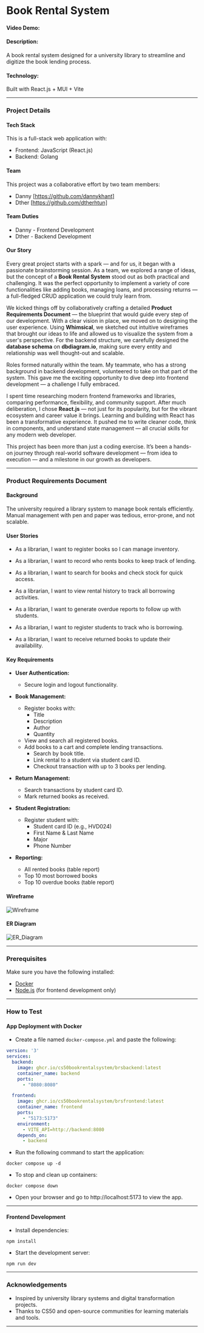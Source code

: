 # Book Rental System
#### Video Demo:  <URL HERE>
#### Description:
A book rental system designed for a university library to streamline and digitize the book lending process.
#### Technology: 
Built with React.js + MUI + Vite

---
### Project Details
#### Tech Stack

This is a full-stack web application with:
- Frontend: JavaScript (React.js)
- Backend: Golang

#### Team

This project was a collaborative effort by two team members:
- Danny [https://github.com/dannykhant]
- Dther [https://github.com/dtherhtun]

#### Team Duties

- Danny - Frontend Development
- Dther - Backend Development

#### Our Story

Every great project starts with a spark — and for us, it began with a passionate brainstorming session. As a team, we explored a range of ideas, but the concept of a **Book Rental System** stood out as both practical and challenging. It was the perfect opportunity to implement a variety of core functionalities like adding books, managing loans, and processing returns — a full-fledged CRUD application we could truly learn from.

We kicked things off by collaboratively crafting a detailed **Product Requirements Document** — the blueprint that would guide every step of our development. With a clear vision in place, we moved on to designing the user experience. Using **Whimsical**, we sketched out intuitive wireframes that brought our ideas to life and allowed us to visualize the system from a user's perspective. For the backend structure, we carefully designed the **database schema** on **dbdiagram.io**, making sure every entity and relationship was well thought-out and scalable.

Roles formed naturally within the team. My teammate, who has a strong background in backend development, volunteered to take on that part of the system. This gave me the exciting opportunity to dive deep into frontend development — a challenge I fully embraced.

I spent time researching modern frontend frameworks and libraries, comparing performance, flexibility, and community support. After much deliberation, I chose **React.js** — not just for its popularity, but for the vibrant ecosystem and career value it brings. Learning and building with React has been a transformative experience. It pushed me to write cleaner code, think in components, and understand state management — all crucial skills for any modern web developer.

This project has been more than just a coding exercise. It’s been a hands-on journey through real-world software development — from idea to execution — and a milestone in our growth as developers.

---
### Product Requirements Document
#### Background

The university required a library system to manage book rentals efficiently. Manual management with pen and paper was tedious, error-prone, and not scalable.

#### User Stories

* As a librarian, I want to register books so I can manage inventory.

* As a librarian, I want to record who rents books to keep track of lending.

* As a librarian, I want to search for books and check stock for quick access.

* As a librarian, I want to view rental history to track all borrowing activities.

* As a librarian, I want to generate overdue reports to follow up with students.

* As a librarian, I want to register students to track who is borrowing.

* As a librarian, I want to receive returned books to update their availability.

#### Key Requirements

- **User Authentication:**
  - Secure login and logout functionality.

- **Book Management:**
  - Register books with:
    - Title
    - Description
    - Author
    - Quantity
  - View and search all registered books.
  - Add books to a cart and complete lending transactions.
    - Search by book title.
    - Link rental to a student via student card ID.
    - Checkout transaction with up to 3 books per lending.

- **Return Management:**
  - Search transactions by student card ID.
  - Mark returned books as received.

- **Student Registration:**
  - Register student with:
    - Student card ID (e.g., HVD024)
    - First Name & Last Name
    - Major
    - Phone Number

- **Reporting:**
  - All rented books (table report)
  - Top 10 most borrowed books
  - Top 10 overdue books (table report)

#### Wireframe
![Wireframe](wireframe.png)

#### ER Diagram
![ER_Diagram](er_diagram.png)

---
### Prerequisites

Make sure you have the following installed:
- [Docker](https://www.docker.com/products/docker-desktop)
- [Node.js](https://nodejs.org/) (for frontend development only)

---
### How to Test
#### App Deployment with Docker
* Create a file named `docker-compose.yml` and paste the following:

```yml
version: '3'
services:
  backend:
    image: ghcr.io/cs50bookrentalsystem/brsbackend:latest
    container_name: backend
    ports:
      - "8080:8080"

  frontend:
    image: ghcr.io/cs50bookrentalsystem/brsfrontend:latest
    container_name: frontend
    ports:
      - "5173:5173"
    environment:
      - VITE_API=http://backend:8080
    depends_on:
      - backend
```

* Run the following command to start the application:

```
docker compose up -d
```

* To stop and clean up containers:

```
docker compose down
```

* Open your browser and go to http://localhost:5173 to view the app.

---
#### Frontend Development

* Install dependencies:

```
npm install
```

* Start the development server:

```
npm run dev
```

---
### Acknowledgements

- Inspired by university library systems and digital transformation projects.
- Thanks to CS50 and open-source communities for learning materials and tools.

---